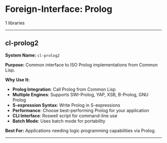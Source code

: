 # Foreign-Interface: Prolog

1 libraries

---

## cl-prolog2

**System Name:** `cl-prolog2`

**Purpose:** Common interface to ISO Prolog implementations from Common Lisp.

**Why Use It:**
- **Prolog Integration**: Call Prolog from Common Lisp
- **Multiple Engines**: Supports SWI-Prolog, YAP, XSB, B-Prolog, GNU Prolog
- **S-expression Syntax**: Write Prolog in S-expressions
- **Performance**: Choose best-performing Prolog for your application
- **CLI Interface**: Roswell script for command-line use
- **Batch Mode**: Uses batch mode for portability

**Best For:** Applications needing logic programming capabilities via Prolog.

---


